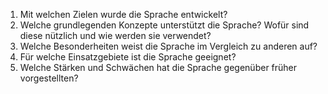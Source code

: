 1. Mit welchen Zielen wurde die Sprache entwickelt?
2. Welche grundlegenden Konzepte unterstützt die Sprache?
   Wofür sind diese nützlich und wie werden sie verwendet?
3. Welche Besonderheiten weist die Sprache im Vergleich zu anderen auf?
4. Für welche Einsatzgebiete ist die Sprache geeignet?
5. Welche Stärken und Schwächen hat die Sprache gegenüber früher vorgestellten?
